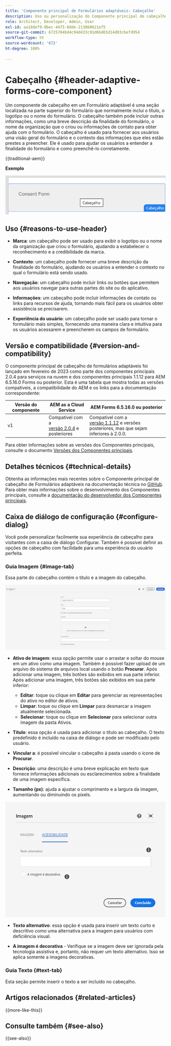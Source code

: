 ```yaml
---
title: 'Componente principal de Formulários adaptáveis: Cabeçalho'
description: Uso ou personalização do Componente principal de cabeçalho de Formulários adaptáveis.
role: Architect, Developer, Admin, User
exl-id: aa18def9-0bec-4475-8dde-213860621ef5
source-git-commit: 6725784bd4c94d433c91d6bd65d14d03cbefd954
workflow-type: ht
source-wordcount: '672'
ht-degree: 100%

---
```



# Cabeçalho {#header-adaptive-forms-core-component}

Um componente de cabeçalho em um Formulário adaptável é uma seção localizada na parte superior do formulário que normalmente inclui o título, o logotipo ou o nome do formulário. O cabeçalho também pode incluir outras informações, como uma breve descrição da finalidade do formulário, o nome da organização que o criou ou informações de contato para obter ajuda com o formulário. O cabeçalho é usado para fornecer aos usuários uma visão geral do formulário e o contexto das informações que eles estão prestes a preencher. Ele é usado para ajudar os usuários a entender a finalidade do formulário e como preenchê-lo corretamente.

{{traditional-aem}}

**Exemplo**

![exemplo](/help/adaptive-forms/assets/header.png)

## Uso {#reasons-to-use-header}

- **Marca**: um cabeçalho pode ser usado para exibir o logotipo ou o nome da organização que criou o formulário, ajudando a estabelecer o reconhecimento e a credibilidade da marca.

- **Contexto**: um cabeçalho pode fornecer uma breve descrição da finalidade do formulário, ajudando os usuários a entender o contexto no qual o formulário está sendo usado.

- **Navegação**: um cabeçalho pode incluir links ou botões que permitem aos usuários navegar para outras partes do site ou do aplicativo.

- **Informações**: um cabeçalho pode incluir informações de contato ou links para recursos de ajuda, tornando mais fácil para os usuários obter assistência se precisarem.

- **Experiência do usuário**: um cabeçalho pode ser usado para tornar o formulário mais simples, fornecendo uma maneira clara e intuitiva para os usuários acessarem e preencherem os campos de formulário.

## Versão e compatibilidade {#version-and-compatibility}

O componente principal de cabeçalho de formulários adaptáveis foi lançado em fevereiro de 2023 como parte dos componentes principais 2.0.4 para serviços na nuvem e dos componentes principais 1.1.12 para AEM 6.5.16.0 Forms ou posterior. Esta é uma tabela que mostra todas as versões compatíveis, a compatibilidade do AEM e os links para a documentação correspondente:

| Versão do componente | AEM as a Cloud Service | AEM Forms 6.5.16.0 ou posterior |
|---|---|---|
| v1 | Compatível com a <br>[versão 2.0.4](/help/adaptive-forms/version.md) e posteriores | Compatível com a <br>[versão 1.1.12](/help/adaptive-forms/version.md) e versões posteriores, mas que sejam inferiores à 2.0.0. |

Para obter informações sobre as versões dos Componentes principais, consulte o documento [Versões dos Componentes principais](/help/adaptive-forms/version.md).


<!-- ## Sample Component Output {#sample-component-output}

To experience the Accordion Component as well as see examples of its configuration options as well as HTML and JSON output, visit the [Component Library](https://adobe.com/go/aem_cmp_library_accordion). -->

## Detalhes técnicos {#technical-details}

Obtenha as informações mais recentes sobre o Componente principal de cabeçalho de Formulários adaptáveis na documentação técnica no [GitHub](https://github.com/adobe/aem-core-forms-components/tree/master/ui.af.apps/src/main/content/jcr_root/apps/core/fd/components/form/pageheader/v1/pageheader). Para obter mais informações sobre o desenvolvimento dos Componentes principais, consulte a [documentação do desenvolvedor dos Componentes principais](/help/developing/overview.md).

## Caixa de diálogo de configuração {#configure-dialog}

Você pode personalizar facilmente sua experiência de cabeçalho para visitantes com a caixa de diálogo Configurar. Também é possível definir as opções de cabeçalho com facilidade para uma experiência do usuário perfeita.

### Guia Imagem {#image-tab}

Essa parte do cabeçalho contém o título e a imagem do cabeçalho.

![Imagetab](/help/adaptive-forms/assets/header_image.png)

- **Ativo de imagem**: essa opção permite usar o arrastar e soltar do mouse em um ativo como uma imagem. Também é possível fazer upload de um arquivo do sistema de arquivos local usando o botão **Procurar**. Após adicionar uma imagem, três botões são exibidos em sua parte inferior. Após adicionar uma imagem, três botões são exibidos em sua parte inferior:
   - **Editar**: toque ou clique em **Editar** para gerenciar as representações do ativo no editor de ativos.
   - **Limpar**: toque ou clique em **Limpar** para desmarcar a imagem atualmente selecionada.
   - **Selecionar**: toque ou clique em **Selecionar** para selecionar outra imagem da pasta Ativos.

- **Título**: essa opção é usada para adicionar o título ao cabeçalho. O texto predefinido é incluído na caixa de diálogo e pode ser modificado pelo usuário.
- **Vincular a**: é possível vincular o cabeçalho à pasta usando o ícone de **Procurar**.
- **Descrição**: uma descrição é uma breve explicação em texto que fornece informações adicionais ou esclarecimentos sobre a finalidade de uma imagem específica.
- **Tamanho (px)**: ajuda a ajustar o comprimento e a largura da imagem, aumentando ou diminuindo os pixels.

![accessibilitytab](/help/adaptive-forms/assets/header_accessibility.png)

- **Texto alternativo**: essa opção é usada para inserir um texto curto e descritivo como uma alternativa para a imagem para usuários com deficiência visual.

- **A imagem é decorativa** - Verifique se a imagem deve ser ignorada pela tecnologia assistiva e, portanto, não requer um texto alternativo. Isso se aplica somente a imagens decorativas.

### Guia Texto {#text-tab}

Esta seção permite inserir o texto a ser incluído no cabeçalho.

<!--

## Related article {#related-article}

* [Create a standalone Adaptive Form](https://experienceleague.adobe.com/docs/experience-manager-cloud-service/content/forms/adaptive-forms-authoring/authoring-adaptive-forms-core-components/create-an-adaptive-form-on-forms-cs/creating-adaptive-form-core-components.html)

-->

## Artigos relacionados {#related-articles}

{{more-like-this}}

## Consulte também {#see-also}

{{see-also}}
